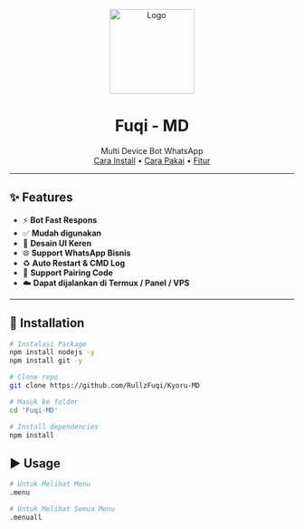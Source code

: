 <!-- Logo -->
<p align="center">
  <img src="https://files.catbox.moe/i9fr21.jpeg" width="150" alt="Logo" />
</p>

<h1 align="center">Fuqi - MD</h1>

<p align="center">
  Multi Device Bot WhatsApp
  <br />
  <a href="#🚀-Fnstallation">Cara Install</a> •
  <a href="#▶️-Usage">Cara Pakai</a> •
  <a href="#✨-Features">Fitur</a>
</p>

---

## ✨ Features
- ⚡ **Bot Fast Respons**
- ✅ **Mudah digunakan**
- 🧩 **Desain UI Keren**
- 🌐 **Support WhatsApp Bisnis**
- ♻️ **Auto Restart & CMD Log**
- 📱 **Support Pairing Code**
- ☁️ **Dapat dijalankan di Termux / Panel / VPS**

---

## 🚀 Installation

```bash
# Instalasi Package
npm install nodejs -y
npm install git -y
```

```bash
# Clone repo
git clone https://github.com/RullzFuqi/Kyoru-MD
```
```bash
# Masuk ke folder
cd 'Fuqi-MD'
```

```bash
# Install dependencies
npm install
```

## ▶️ Usage
```bash
# Untuk Melihat Menu
.menu
```

```bash
# Untuk Melihat Semua Menu
.menuall
```
